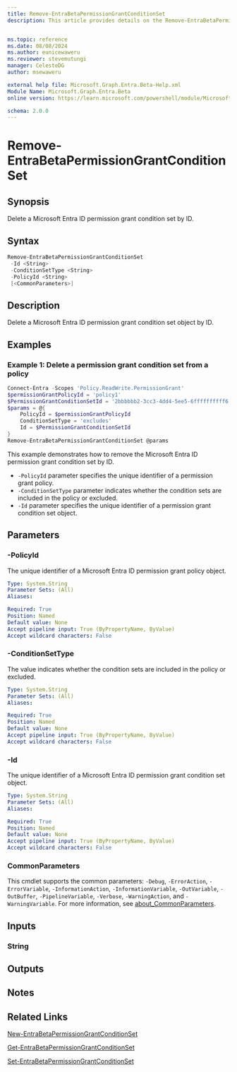 ```yaml
---
title: Remove-EntraBetaPermissionGrantConditionSet
description: This article provides details on the Remove-EntraBetaPermissionGrantConditionSet command.


ms.topic: reference
ms.date: 08/08/2024
ms.author: eunicewaweru
ms.reviewer: stevemutungi
manager: CelesteDG
author: msewaweru

external help file: Microsoft.Graph.Entra.Beta-Help.xml
Module Name: Microsoft.Graph.Entra.Beta
online version: https://learn.microsoft.com/powershell/module/Microsoft.Graph.Entra.Beta/Remove-EntraBetaPermissionGrantConditionSet

schema: 2.0.0
---
```


# Remove-EntraBetaPermissionGrantConditionSet

## Synopsis

Delete a Microsoft Entra ID permission grant condition set by ID.

## Syntax

```powershell
Remove-EntraBetaPermissionGrantConditionSet 
 -Id <String> 
 -ConditionSetType <String> 
 -PolicyId <String>
 [<CommonParameters>]
```

## Description

Delete a Microsoft Entra ID permission grant condition set object by ID.

## Examples

### Example 1: Delete a permission grant condition set from a policy

```powershell
Connect-Entra -Scopes 'Policy.ReadWrite.PermissionGrant'
$permissionGrantPolicyId = 'policy1'
$PermissionGrantConditionSetId = '2bbbbbb2-3cc3-4dd4-5ee5-6ffffffffff6'
$params = @{
    PolicyId = $permissionGrantPolicyId
    ConditionSetType = 'excludes'
    Id = $PermissionGrantConditionSetId
}
Remove-EntraBetaPermissionGrantConditionSet @params
```

This example demonstrates how to remove the Microsoft Entra ID permission grant condition set by ID.

- `-PolicyId` parameter specifies the unique identifier of a permission grant policy.
- `-ConditionSetType` parameter indicates whether the condition sets are included in the policy or excluded.
- `-Id` parameter specifies the unique identifier of a permission grant condition set object.

## Parameters

### -PolicyId

The unique identifier of a Microsoft Entra ID permission grant policy object.

```yaml
Type: System.String
Parameter Sets: (All)
Aliases:

Required: True
Position: Named
Default value: None
Accept pipeline input: True (ByPropertyName, ByValue)
Accept wildcard characters: False
```

### -ConditionSetType

The value indicates whether the condition sets are included in the policy or excluded.

```yaml
Type: System.String
Parameter Sets: (All)
Aliases:

Required: True
Position: Named
Default value: None
Accept pipeline input: True (ByPropertyName, ByValue)
Accept wildcard characters: False
```

### -Id

The unique identifier of a Microsoft Entra ID permission grant condition set object.

```yaml
Type: System.String
Parameter Sets: (All)
Aliases:

Required: True
Position: Named
Default value: None
Accept pipeline input: True (ByPropertyName, ByValue)
Accept wildcard characters: False
```

### CommonParameters

This cmdlet supports the common parameters: `-Debug`, `-ErrorAction`, `-ErrorVariable`, `-InformationAction`, `-InformationVariable`, `-OutVariable`, `-OutBuffer`, `-PipelineVariable`, `-Verbose`, `-WarningAction`, and `-WarningVariable`. For more information, see [about_CommonParameters](https://go.microsoft.com/fwlink/?LinkID=113216).

## Inputs

### String

## Outputs

## Notes

## Related Links

[New-EntraBetaPermissionGrantConditionSet](New-EntraBetaPermissionGrantConditionSet.md)

[Get-EntraBetaPermissionGrantConditionSet](Get-EntraBetaPermissionGrantConditionSet.md)

[Set-EntraBetaPermissionGrantConditionSet](Set-EntraBetaPermissionGrantConditionSet.md)
